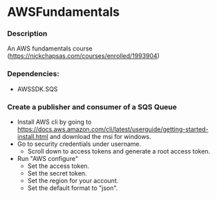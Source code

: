 # AWSFundamentals

### Description
An AWS fundamentals course (https://nickchapsas.com/courses/enrolled/1993904)

### Dependencies:
* AWSSDK.SQS

### Create a publisher and consumer of a SQS Queue

* Install AWS cli by going to https://docs.aws.amazon.com/cli/latest/userguide/getting-started-install.html and download the msi for windows.
* Go to security credentials under username.
    * Scroll down to access tokens and generate a root access token. 
* Run "AWS configure"
    * Set the access token.
    * Set the secret token.
    * Set the region for your account.
    * Set the default format to "json".